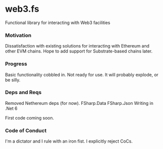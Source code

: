 # web3.fs
Functional library for interacting with Web3 facilities

### Motivation

Dissatisfaction with existing solutions for interacting with Ethereum and other EVM chains. Hope to add support for Substrate-based chains later.

### Progress

Basic functionality cobbled in. Not ready for use. It will probably explode, or be silly.

### Deps and Reqs

Removed Nethereum deps (for now). 
FSharp.Data
FSharp.Json
Writing in .Net 6

First code coming soon.

### Code of Conduct

I'm a dictator and I rule with an iron fist. I explicitly reject CoCs.
